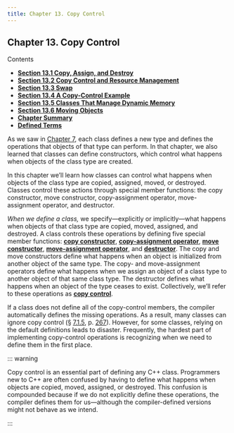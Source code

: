 ```yaml
---
title: Chapter 13. Copy Control
---
```


<h2 id="filepos3197881">Chapter 13. Copy Control</h2>
<p>Contents</p><ul><li><strong><a href="121-13.1._copy_assign_and_destroy.html#filepos3202630">Section 13.1 Copy, Assign, and Destroy</a></strong></li><li><strong><a href="122-13.2._copy_control_and_resource_management.html#filepos3281447">Section 13.2 Copy Control and Resource Management</a></strong></li><li><strong><a href="123-13.3._swap.html#filepos3315883">Section 13.3 Swap</a></strong></li><li><strong><a href="124-13.4._a_copycontrol_example.html#filepos3341274">Section 13.4 A Copy-Control Example</a></strong></li><li><strong><a href="125-13.5._classes_that_manage_dynamic_memory.html#filepos3380687">Section 13.5 Classes That Manage Dynamic Memory</a></strong></li><li><strong><a href="126-13.6._moving_objects.html#filepos3426774">Section 13.6 Moving Objects</a></strong></li><li><strong><a href="127-chapter_summary.html#filepos3533220">Chapter Summary</a></strong></li><li><strong><a href="128-defined_terms.html#filepos3534784">Defined Terms</a></strong></li></ul>

<p>As we saw in <a href="072-chapter_7._classes.html#filepos1741323">Chapter 7</a>, each class defines a new type and defines the operations that objects of that type can perform. In that chapter, we also learned that classes can define constructors, which control what happens when objects of the class type are created.</p>
<p>In this chapter we’ll learn how classes can control what happens when objects of the class type are copied, assigned, moved, or destroyed. Classes control these actions through special member functions: the copy constructor, move constructor, copy-assignment operator, move-assignment operator, and destructor.</p>
<p><a id="filepos3200221"></a><em>When we define a class,</em> we specify—explicitly or implicitly—what happens when objects of that class type are copied, moved, assigned, and destroyed. A class controls these operations by defining five special member functions: <strong><a href="128-defined_terms.html#filepos3535874" id="filepos3200484">copy constructor</a></strong>, <strong><a href="128-defined_terms.html#filepos3535314" id="filepos3200563">copy-assignment operator</a></strong>, <strong><a href="128-defined_terms.html#filepos3540251" id="filepos3200650">move constructor</a></strong>, <strong><a href="128-defined_terms.html#filepos3539809" id="filepos3200729">move-assignment operator</a></strong>, and <strong><a href="128-defined_terms.html#filepos3537752" id="filepos3200820">destructor</a></strong>. The copy and move constructors define what happens when an object is initialized from another object of the same type. The copy- and move-assignment operators define what happens when we assign an object of a class type to another object of that same class type. The destructor defines what happens when an object of the type ceases to exist. Collectively, we’ll refer to these operations as <strong><a href="128-defined_terms.html#filepos3536311" id="filepos3201291">copy control</a></strong>.</p>
<p>If a class does not define all of the copy-control members, the compiler automatically defines the missing operations. As a result, many classes can ignore copy control (§ <a href="073-7.1._defining_abstract_data_types.html#filepos1827343">7.1.5</a>, p. <a href="073-7.1._defining_abstract_data_types.html#filepos1827343">267</a>). However, for some classes, relying on the default definitions leads to disaster. Frequently, the hardest part of implementing copy-control operations is recognizing when we need to define them in the first place.</p>

::: warning
<p>Copy control is an essential part of defining any C++ class. Programmers new to C++ are often confused by having to define what happens when objects are copied, moved, assigned, or destroyed. This confusion is compounded because if we do not explicitly define these operations, the compiler defines them for us—although the compiler-defined versions might not behave as we intend.</p>
:::
